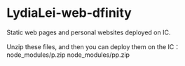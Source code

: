 # LydiaLei-web-dfinity
Static web pages and personal websites deployed on IC.

Unzip these files, and then you can deploy them on the IC：
node_modules/p.zip
node_modules/pp.zip
